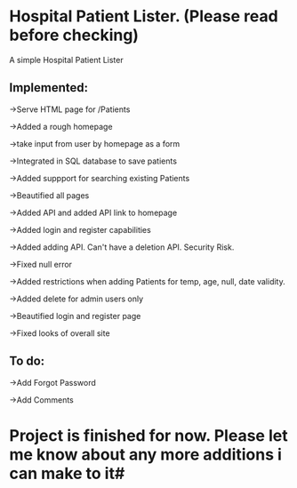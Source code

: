# Hospital Patient Lister. (Please read before checking) #

A simple Hospital Patient Lister
## Implemented: ##

->Serve HTML page for /Patients

->Added a rough homepage

->take input from user by homepage as a form

->Integrated in SQL database to save patients

->Added suppport for searching existing Patients

->Beautified all pages

->Added API and added API link to homepage

->Added login and register capabilities

->Added adding API. Can't have a deletion API. Security Risk.

->Fixed null error

->Added restrictions when adding Patients for temp, age, null, date validity.

->Added delete for admin users only

->Beautified login and register page

->Fixed looks of overall site

## To do: ##

->Add Forgot Password

->Add Comments

# Project is finished for now. Please let me know about any more additions i can make to it#